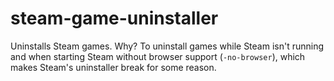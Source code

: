 # steam-game-uninstaller

Uninstalls Steam games. Why? To uninstall games while Steam isn't running and when starting Steam without browser support (`-no-browser`), which makes Steam's uninstaller break for some reason.